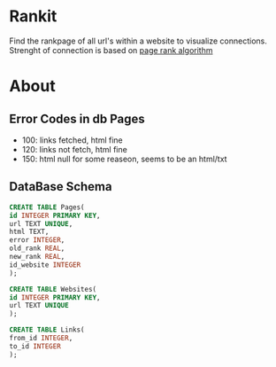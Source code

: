# Rankit
Find the rankpage of all url's within a website to visualize connections. Strenght of connection is based on [page rank algorithm](https://en.wikipedia.org/wiki/PageRank)



# About

## Error Codes in db Pages
- 100: links fetched, html fine
- 120: links not fetch, html fine 
- 150: html null for some reaseon, seems to be an html/txt

## DataBase Schema
```SQL
CREATE TABLE Pages(
id INTEGER PRIMARY KEY,
url TEXT UNIQUE,
html TEXT,
error INTEGER,
old_rank REAL,
new_rank REAL,
id_website INTEGER
);

CREATE TABLE Websites(
id INTEGER PRIMARY KEY,
url TEXT UNIQUE
);

CREATE TABLE Links(
from_id INTEGER,
to_id INTEGER
);
```

